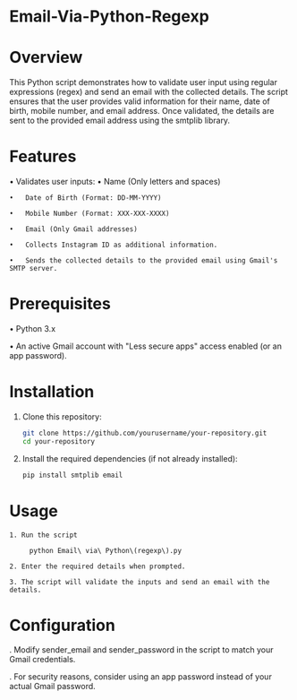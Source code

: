 # Email-Via-Python-Regexp

# Overview
This Python script demonstrates how to validate user input using regular expressions (regex) and send an email with the collected details. The script ensures that the user provides valid information for their name, date of birth, mobile number, and email address. Once validated, the details are sent to the provided email address using the smtplib library.

# Features

•  Validates user inputs:
    •   Name (Only letters and spaces)

    •   Date of Birth (Format: DD-MM-YYYY)

    •   Mobile Number (Format: XXX-XXX-XXXX)
    
    •   Email (Only Gmail addresses)
    
    •   Collects Instagram ID as additional information.

    •   Sends the collected details to the provided email using Gmail's SMTP server.

 # Prerequisites

  •  Python 3.x

  •  An active Gmail account with "Less secure apps" access enabled (or an app password).

      
 # Installation
 
   1. Clone this repository:
      
         ```bash
         git clone https://github.com/yourusername/your-repository.git
         cd your-repository


   2. Install the required dependencies (if not already installed):
      
         ```bash
        pip install smtplib email

  # Usage

    1. Run the script

         python Email\ via\ Python\(regexp\).py

    2. Enter the required details when prompted.
    
    3. The script will validate the inputs and send an email with the details.     


 # Configuration

   . Modify sender_email and sender_password in the script to match your Gmail credentials.

   . For security reasons, consider using an app password instead of your actual Gmail password.

   
